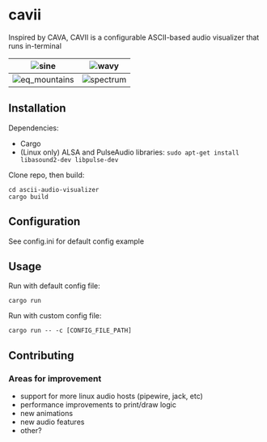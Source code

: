 # cavii
Inspired by CAVA, CAVII is a configurable ASCII-based audio visualizer that runs in-terminal

![sine](https://github.com/user-attachments/assets/898bb93e-7b39-461b-8e39-4f1cb6501213)  |  ![wavy](https://github.com/user-attachments/assets/3ac3d87b-2314-4bbb-ac3b-0c28c7dc414a)
:-------------------------:|:-------------------------:
![eq_mountains](https://github.com/user-attachments/assets/68fbb590-140a-44dd-8ef6-c65d2a6c68b3)  |  ![spectrum](https://github.com/user-attachments/assets/2aade753-6ec8-4aed-a93a-c598a90b8cb8)

## Installation
Dependencies:
 - Cargo
 - (Linux only) ALSA and PulseAudio libraries: 
`sudo apt-get install libasound2-dev libpulse-dev`

Clone repo, then build:
```
cd ascii-audio-visualizer
cargo build
```

## Configuration
See config.ini for default config example

## Usage
Run with default config file:
```
cargo run
```
Run with custom config file:
```
cargo run -- -c [CONFIG_FILE_PATH]
```

## Contributing
### Areas for improvement
 - support for more linux audio hosts (pipewire, jack, etc)
 - performance improvements to print/draw logic
 - new animations
 - new audio features
 - other?  
